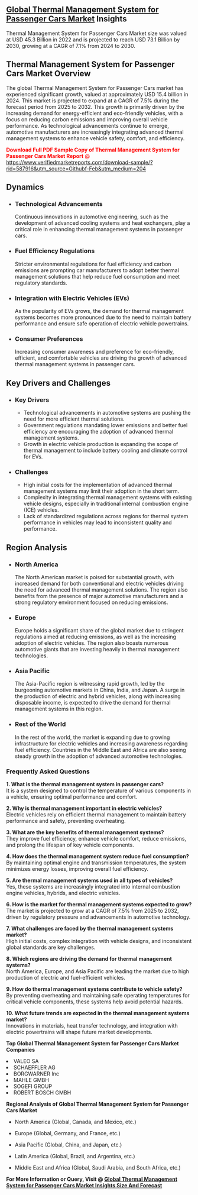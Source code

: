 <h2><a href="https://www.verifiedmarketreports.com/download-sample/?rid=587916&amp;utm_source=Githubf&amp;utm_medium=204" target="_blank">Global Thermal Management System for Passenger Cars Market</a> Insights</h2><p>Thermal Management System for Passenger Cars Market size was valued at USD 45.3 Billion in 2022 and is projected to reach USD 73.1 Billion by 2030, growing at a CAGR of 7.1% from 2024 to 2030.</p><p> <h2>Thermal Management System for Passenger Cars Market Overview</h2> <p>The global Thermal Management System for Passenger Cars market has experienced significant growth, valued at approximately USD 15.4 billion in 2024. This market is projected to expand at a CAGR of 7.5% during the forecast period from 2025 to 2032. This growth is primarily driven by the increasing demand for energy-efficient and eco-friendly vehicles, with a focus on reducing carbon emissions and improving overall vehicle performance. As technological advancements continue to emerge, automotive manufacturers are increasingly integrating advanced thermal management systems to enhance vehicle safety, comfort, and efficiency.</p> <p><p><span class=""><span style="color: #ff0000;"><strong>Download Full PDF Sample Copy of Thermal Management System for Passenger Cars Market Report</strong> @ </span><a href="https://www.verifiedmarketreports.com/download-sample/?rid=587916&amp;utm_source=Githubf-Feb&amp;utm_medium=204" target="_blank">https://www.verifiedmarketreports.com/download-sample/?rid=587916&amp;utm_source=Githubf-Feb&amp;utm_medium=204</a></span></p></p> <h2>Dynamics</h2> <ul> <li><h3>Technological Advancements</h3> Continuous innovations in automotive engineering, such as the development of advanced cooling systems and heat exchangers, play a critical role in enhancing thermal management systems in passenger cars.</li> <li><h3>Fuel Efficiency Regulations</h3> Stricter environmental regulations for fuel efficiency and carbon emissions are prompting car manufacturers to adopt better thermal management solutions that help reduce fuel consumption and meet regulatory standards.</li> <li><h3>Integration with Electric Vehicles (EVs)</h3> As the popularity of EVs grows, the demand for thermal management systems becomes more pronounced due to the need to maintain battery performance and ensure safe operation of electric vehicle powertrains.</li> <li><h3>Consumer Preferences</h3> Increasing consumer awareness and preference for eco-friendly, efficient, and comfortable vehicles are driving the growth of advanced thermal management systems in passenger cars.</li> </ul> <h2>Key Drivers and Challenges</h2> <ul> <li><h3>Key Drivers</h3> <ul> <li>Technological advancements in automotive systems are pushing the need for more efficient thermal solutions.</li> <li>Government regulations mandating lower emissions and better fuel efficiency are encouraging the adoption of advanced thermal management systems.</li> <li>Growth in electric vehicle production is expanding the scope of thermal management to include battery cooling and climate control for EVs.</li> </ul> </li> <li><h3>Challenges</h3> <ul> <li>High initial costs for the implementation of advanced thermal management systems may limit their adoption in the short term.</li> <li>Complexity in integrating thermal management systems with existing vehicle designs, especially in traditional internal combustion engine (ICE) vehicles.</li> <li>Lack of standardized regulations across regions for thermal system performance in vehicles may lead to inconsistent quality and performance.</li> </ul> </li> </ul> <h2>Region Analysis</h2> <ul> <li><h3>North America</h3> The North American market is poised for substantial growth, with increased demand for both conventional and electric vehicles driving the need for advanced thermal management solutions. The region also benefits from the presence of major automotive manufacturers and a strong regulatory environment focused on reducing emissions.</li> <li><h3>Europe</h3> Europe holds a significant share of the global market due to stringent regulations aimed at reducing emissions, as well as the increasing adoption of electric vehicles. The region also boasts numerous automotive giants that are investing heavily in thermal management technologies.</li> <li><h3>Asia Pacific</h3> The Asia-Pacific region is witnessing rapid growth, led by the burgeoning automotive markets in China, India, and Japan. A surge in the production of electric and hybrid vehicles, along with increasing disposable income, is expected to drive the demand for thermal management systems in this region.</li> <li><h3>Rest of the World</h3> In the rest of the world, the market is expanding due to growing infrastructure for electric vehicles and increasing awareness regarding fuel efficiency. Countries in the Middle East and Africa are also seeing steady growth in the adoption of advanced automotive technologies.</li> </ul> <h3>Frequently Asked Questions</h3> <p><b>1. What is the thermal management system in passenger cars?</b><br> It is a system designed to control the temperature of various components in a vehicle, ensuring optimal performance and comfort.</p> <p><b>2. Why is thermal management important in electric vehicles?</b><br> Electric vehicles rely on efficient thermal management to maintain battery performance and safety, preventing overheating.</p> <p><b>3. What are the key benefits of thermal management systems?</b><br> They improve fuel efficiency, enhance vehicle comfort, reduce emissions, and prolong the lifespan of key vehicle components.</p> <p><b>4. How does the thermal management system reduce fuel consumption?</b><br> By maintaining optimal engine and transmission temperatures, the system minimizes energy losses, improving overall fuel efficiency.</p> <p><b>5. Are thermal management systems used in all types of vehicles?</b><br> Yes, these systems are increasingly integrated into internal combustion engine vehicles, hybrids, and electric vehicles.</p> <p><b>6. How is the market for thermal management systems expected to grow?</b><br> The market is projected to grow at a CAGR of 7.5% from 2025 to 2032, driven by regulatory pressure and advancements in automotive technology.</p> <p><b>7. What challenges are faced by the thermal management systems market?</b><br> High initial costs, complex integration with vehicle designs, and inconsistent global standards are key challenges.</p> <p><b>8. Which regions are driving the demand for thermal management systems?</b><br> North America, Europe, and Asia Pacific are leading the market due to high production of electric and fuel-efficient vehicles.</p> <p><b>9. How do thermal management systems contribute to vehicle safety?</b><br> By preventing overheating and maintaining safe operating temperatures for critical vehicle components, these systems help avoid potential hazards.</p> <p><b>10. What future trends are expected in the thermal management systems market?</b><br> Innovations in materials, heat transfer technology, and integration with electric powertrains will shape future market developments.</p> </p><p><strong>Top Global Thermal Management System for Passenger Cars Market Companies</strong></p><div data-test-id=""><p><li>VALEO SA</li><li> SCHAEFFLER AG</li><li> BORGWARNER Inc</li><li> MAHLE GMBH</li><li> SOGEFI GROUP</li><li> ROBERT BOSCH GMBH</li></p><div><strong>Regional Analysis of&nbsp;Global Thermal Management System for Passenger Cars Market</strong></div><ul><li dir="ltr"><p dir="ltr">North America&nbsp;(Global, Canada, and Mexico, etc.)</p></li><li dir="ltr"><p dir="ltr">Europe (Global, Germany, and France, etc.)</p></li><li dir="ltr"><p dir="ltr">Asia Pacific&nbsp;(Global, China, and Japan, etc.)</p></li><li dir="ltr"><p dir="ltr">Latin America&nbsp;(Global, Brazil, and Argentina, etc.)</p></li><li dir="ltr">Middle East and Africa&nbsp;(Global, Saudi Arabia, and South Africa, etc.)</li></ul><p><strong>For More Information or Query, Visit @&nbsp;</strong><strong><a href="https://www.verifiedmarketreports.com/product/thermal-management-system-for-passenger-cars-market/?utm_source=Githubf&amp;utm_medium=204" target="_blank">Global Thermal Management System for Passenger Cars Market Insights Size And Forecast</a></strong></p></div>
